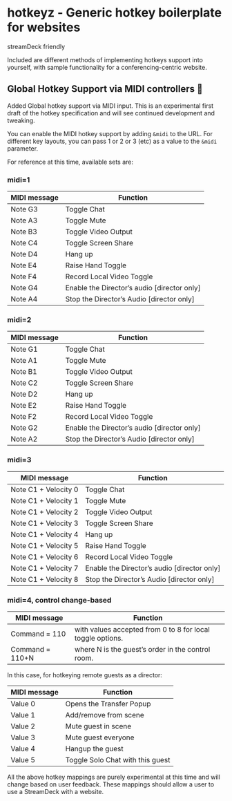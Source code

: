 # hotkeyz - Generic hotkey boilerplate for websites

streamDeck friendly

Included are different methods of implementing hotkeys support into yourself, with sample functionality for a conferencing-centric website.

## Global Hotkey Support via MIDI controllers 🎹

Added Global hotkey support via MIDI input. This is an experimental first draft of the hotkey specification and will see continued development and tweaking.

You can enable the MIDI hotkey support by adding `&midi` to the URL. For different key layouts, you can pass 1 or 2 or 3 (etc) as a value to the `&midi` parameter. 

For reference at this time, available sets are:

### midi=1

| MIDI message 	| Function
|--------------	|----------	
| Note G3 	| Toggle Chat	
| Note A3       | Toggle Mute        	
| Note B3       | Toggle Video Output      	
| Note C4       | Toggle Screen Share      	
| Note D4       | Hang up      	
| Note E4       | Raise Hand Toggle      	
| Note F4       | Record Local Video Toggle      	
| Note G4       | Enable the Director’s audio [director only]      	
| Note A4       | Stop the Director’s Audio [director only]      	


### midi=2

| MIDI message 	| Function
|--------------	|----------	
| Note G1 	| Toggle Chat	
| Note A1       | Toggle Mute        	
| Note B1       | Toggle Video Output      	
| Note C2       | Toggle Screen Share      	
| Note D2       | Hang up      	
| Note E2       | Raise Hand Toggle      	
| Note F2       | Record Local Video Toggle      	
| Note G2       | Enable the Director’s audio [director only]      	
| Note A2       | Stop the Director’s Audio [director only]    

### midi=3

| MIDI message 	| Function
|--------------	|----------	
| Note C1 + Velocity 0 	| Toggle Chat	
| Note C1 + Velocity 1  | Toggle Mute        	
| Note C1 + Velocity 2  | Toggle Video Output      	
| Note C1 + Velocity 3  | Toggle Screen Share      	
| Note C1 + Velocity 4  | Hang up      	
| Note C1 + Velocity 5  | Raise Hand Toggle      	
| Note C1 + Velocity 6  | Record Local Video Toggle      	
| Note C1 + Velocity 7  | Enable the Director’s audio [director only]      	
| Note C1 + Velocity 8  | Stop the Director’s Audio [director only]   

### midi=4, control change-based

| MIDI message   	| Function
|---------------------	|----------	
| Command = 110	        | with values accepted from 0 to 8 for local toggle options.	
| Command = 110+N       | where N is the guest’s order in the control room.        	

In this case, for hotkeying remote guests as a director:

| MIDI message   | Function
|--------------- |----------	
| Value 0        | Opens the Transfer Popup	
| Value 1        | Add/remove from scene        	
| Value 2        | Mute guest in scene	
| Value 3        | Mute guest everyone    
| Value 4        | Hangup the guest
| Value 5        | Toggle Solo Chat with this guest    

All the above hotkey mappings are purely experimental at this time and will change based on user feedback. These mappings should allow a user to use a StreamDeck with a website.

